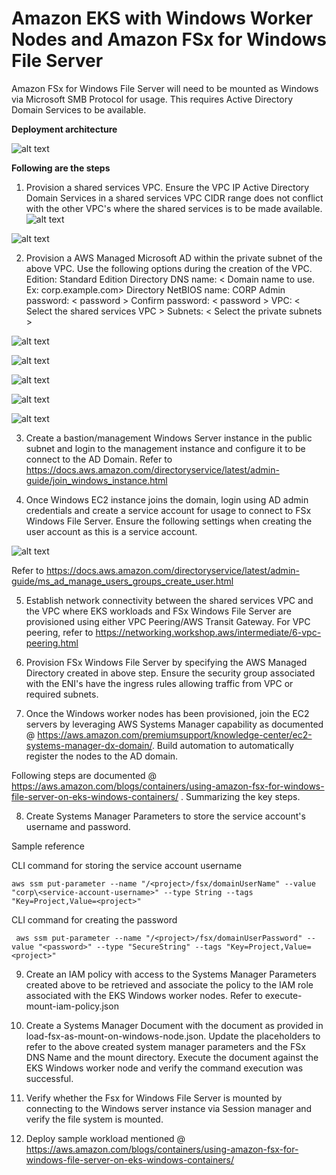 # Amazon EKS with Windows Worker Nodes and Amazon FSx for Windows File Server 

Amazon FSx for Windows File Server will need to be mounted as Windows via Microsoft SMB Protocol for usage. This requires Active Directory Domain Services to be available. 

**Deployment architecture**

![alt text](images/arch.png "Architecture")

**Following are the steps** 

1. Provision a shared services VPC. Ensure the VPC IP Active Directory Domain Services in a shared services VPC CIDR range does not conflict with the other VPC's where the shared services is to be made available. 
![alt text](images/VPC-Wizard-1.png "VPC Wizard -1")
	
![alt text](images/VPC-Wizard-2.png " VPC Wizard -2")

2. Provision a AWS Managed Microsoft AD within the private subnet of the above VPC. Use the following options during the creation of the VPC. 
	Edition: Standard Edition 
	Directory DNS name: < Domain name to use. Ex: corp.example.com>
	Directory NetBIOS name: CORP
	Admin password: < password >
	Confirm password: < password >
	VPC: < Select the shared services VPC >
	Subnets: < Select the private subnets >
	
![alt text](images/DirectoryService-Wizard-1.png "DirectoryService-Wizard-1")

![alt text](images/DirectoryService-Wizard-2.png "DirectoryService-Wizard-2")

![alt text](images/DirectoryService-Wizard-3.png "DirectoryService-Wizard-3")

![alt text](images/DirectoryService-Wizard-4.png "DirectoryService-Wizard-4")

![alt text](images/DirectoryService-Wizard-5.png "DirectoryService-Wizard-5")

3. Create a bastion/management Windows Server instance in the public subnet and login to the management instance and configure it to be connect to the AD Domain. Refer to https://docs.aws.amazon.com/directoryservice/latest/admin-guide/join_windows_instance.html 

4.  Once Windows EC2 instance joins the domain, login using AD admin credentials and create a service account for usage to connect to FSx Windows File Server. Ensure the following settings when creating the user account as this is a service account. 

![alt text](images/AD_User_Settings.png "AD user settings")

Refer to https://docs.aws.amazon.com/directoryservice/latest/admin-guide/ms_ad_manage_users_groups_create_user.html 

5. Establish network connectivity between the shared services VPC and the VPC where EKS workloads and FSx Windows File Server are provisioned using either VPC Peering/AWS Transit Gateway.  For VPC peering, refer to https://networking.workshop.aws/intermediate/6-vpc-peering.html 

6. Provision FSx Windows File Server by specifying the AWS Managed Directory created in above step. Ensure the security group associated with the ENI's have the ingress rules allowing traffic from VPC or required subnets. 

7. Once the Windows worker nodes has been provisioned, join the EC2 servers by leveraging AWS Systems Manager capability as documented @ https://aws.amazon.com/premiumsupport/knowledge-center/ec2-systems-manager-dx-domain/. Build automation to automatically register the nodes to the AD domain. 

Following steps are documented @ https://aws.amazon.com/blogs/containers/using-amazon-fsx-for-windows-file-server-on-eks-windows-containers/ . Summarizing the key steps. 

8. Create Systems Manager Parameters to store the service account's username and password. 

Sample reference

CLI command for storing the service account username 

    aws ssm put-parameter --name "/<project>/fsx/domainUserName" --value "corp\<service-account-username>" --type String --tags "Key=Project,Value=<project>"

CLI command for creating the password 
 
     aws ssm put-parameter --name "/<project>/fsx/domainUserPassword" --value "<password>" --type "SecureString" --tags "Key=Project,Value=<project>"

9. Create an IAM policy with access to the Systems Manager Parameters created above to be retrieved and associate the policy to the IAM role associated with the EKS Windows worker nodes. Refer to execute-mount-iam-policy.json

10. Create a Systems Manager Document with the document as provided in load-fsx-as-mount-on-windows-node.json. Update the placeholders to refer to the above created system manager parameters and the FSx DNS Name and the mount directory. Execute the document against the EKS Windows worker node and verify the command execution was successful. 

11. Verify whether the Fsx for Windows File Server is mounted by connecting to the Windows server instance via Session manager and verify the file system is mounted. 

12. Deploy sample workload mentioned @  https://aws.amazon.com/blogs/containers/using-amazon-fsx-for-windows-file-server-on-eks-windows-containers/ 


